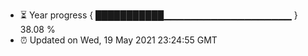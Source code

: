 - ⏳ Year progress { ███████████▁▁▁▁▁▁▁▁▁▁▁▁▁▁▁▁▁▁▁ } 38.08 %
- ⏰ Updated on Wed, 19 May 2021 23:24:55 GMT

